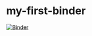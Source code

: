 # my-first-binder

[![Binder](https://mybinder.org/badge_logo.svg)](https://mybinder.org/v2/gh/tomfbush/my-first-binder/master)
